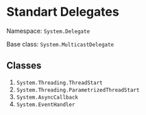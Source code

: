 # Standart Delegates

Namespace: `System.Delegate`

Base class: `System.MulticastDelegate`	

## Classes
1. `System.Threading.ThreadStart`
2. `System.Threading.ParametrizedThreadStart`
3. `System.AsyncCallback`
4. `System.EventHandler`

<!--- Editor: https://jbt.github.io/markdown-editor/ --->